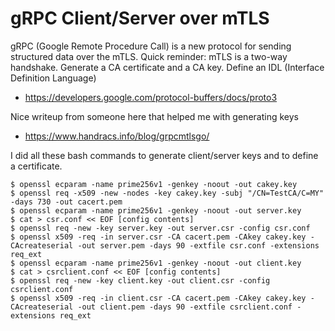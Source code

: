 
# gRPC Client/Server over mTLS

gRPC (Google Remote Procedure Call) is a new protocol for sending structured data
over the mTLS. 
Quick reminder: mTLS is a two-way handshake. 
Generate a CA certificate and a CA key.
Define an IDL (Interface Definition Language)
- https://developers.google.com/protocol-buffers/docs/proto3


Nice writeup from someone here that helped me with generating keys
- https://www.handracs.info/blog/grpcmtlsgo/

I did all these bash commands to generate client/server keys 
and to define a certificate.

```
$ openssl ecparam -name prime256v1 -genkey -noout -out cakey.key
$ openssl req -x509 -new -nodes -key cakey.key -subj "/CN=TestCA/C=MY" -days 730 -out cacert.pem
$ openssl ecparam -name prime256v1 -genkey -noout -out server.key
$ cat > csr.conf << EOF [config contents] 
$ openssl req -new -key server.key -out server.csr -config csr.conf
$ openssl x509 -req -in server.csr -CA cacert.pem -CAkey cakey.key -CAcreateserial -out server.pem -days 90 -extfile csr.conf -extensions req_ext
$ openssl ecparam -name prime256v1 -genkey -noout -out client.key
$ cat > csrclient.conf << EOF [config contents]
$ openssl req -new -key client.key -out client.csr -config csrclient.conf
$ openssl x509 -req -in client.csr -CA cacert.pem -CAkey cakey.key -CAcreateserial -out client.pem -days 90 -extfile csrclient.conf -extensions req_ext
```



